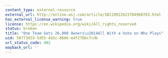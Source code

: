 ```yaml
---
content_type: external-resource
external_url: http://online.wsj.com/article/SB119922623784960703.html
has_external_license_warning: true
license: https://en.wikipedia.org/wiki/All_rights_reserved
status: broken
title: "One Team Gets 26,000 Owners\u2014All With a Vote on Who Plays"
uid: 58773d33-5d55-4d1c-86b6-edf276bcfcdb
url_status_code: 401
wayback_url: ''
---
```

